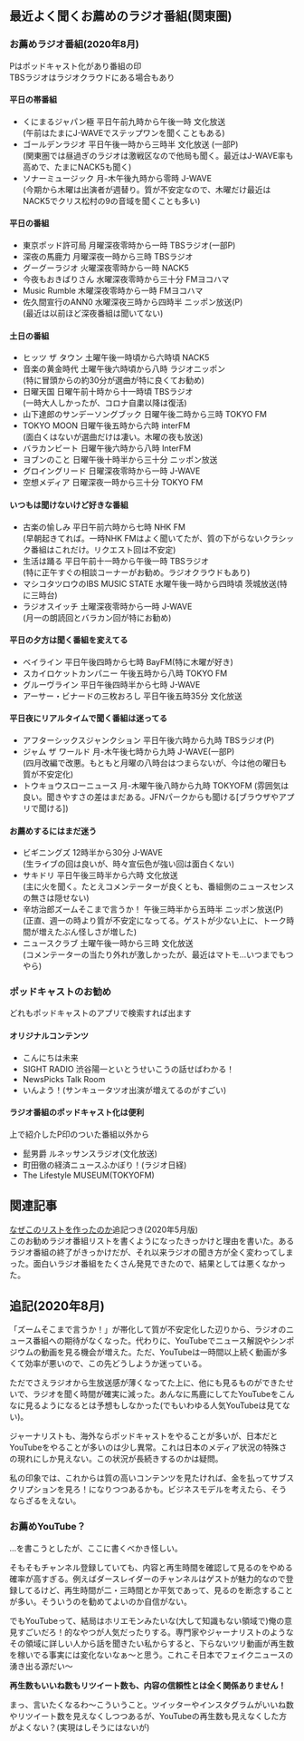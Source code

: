 ## 最近よく聞くお薦めのラジオ番組(関東圏)
### お薦めラジオ番組(2020年8月)
Pはポッドキャスト化があり番組の印  
TBSラジオはラジオクラウドにある場合もあり  
#### 平日の帯番組
* くにまるジャパン極 平日午前九時から午後一時 文化放送   
(午前はたまにJ-WAVEでステップワンを聞くこともある)  
* ゴールデンラジオ 平日午後一時から三時半 文化放送 (一部P)  
(関東圏では昼過ぎのラジオは激戦区なので他局も聞く。最近はJ-WAVE率も高めで、たまにNACK5も聞く)  
* ソナーミュージック 月-木午後九時から零時 J-WAVE  
(今期から木曜は出演者が週替り。質が不安定なので、木曜だけ最近はNACK5でクリス松村の9の音域を聞くことも多い)

#### 平日の番組
* 東京ポッド許可局 月曜深夜零時から一時 TBSラジオ(一部P)  
* 深夜の馬鹿力 月曜深夜一時から三時 TBSラジオ  
* グーグーラジオ 火曜深夜零時から一時 NACK5   
* 今夜もおきばりさん 水曜深夜零時から三十分 FMヨコハマ
* Music Rumble 木曜深夜零時から一時 FMヨコハマ  
* 佐久間宣行のANN0 水曜深夜三時から四時半 ニッポン放送(P)  
(最近は以前ほど深夜番組は聞いてない)  

#### 土日の番組
* ヒッツ ザ タウン 土曜午後一時頃から六時頃 NACK5  
* 音楽の黄金時代 土曜午後六時頃から八時 ラジオニッポン  
(特に冒頭からの約30分が選曲が特に良くてお勧め)
* 日曜天国 日曜午前十時から十一時頃 TBSラジオ  
(一時大人しかったが、コロナ自粛以降は復活)   
* 山下達郎のサンデーソングブック 日曜午後二時から三時 TOKYO FM  
* TOKYO MOON 日曜午後五時から六時 interFM   
(面白くはないが選曲だけは凄い。木曜の夜も放送)  
* バラカンビート 日曜午後六時から八時 InterFM  
* ヨブンのこと 日曜午後十時半から三十分 ニッポン放送  
* グロイングリード 日曜深夜零時から一時 J-WAVE  
* 空想メディア 日曜深夜一時から三十分 TOKYO FM  

#### いつもは聞けないけど好きな番組 
* 古楽の愉しみ 平日午前六時から七時 NHK FM  
(早朝起きてれば。一時NHK FMはよく聞いてたが、質の下がらないクラシック番組はこれだけ。リクエスト回は不安定)   
* 生活は踊る 平日午前十一時から午後一時 TBSラジオ  
(特に正午すぐの相談コーナーがお勧め。ラジオクラウドもあり)  
* マシコタツロウのIBS MUSIC STATE 水曜午後一時から四時頃 茨城放送(特に三時台)  
* ラジオスイッチ 土曜深夜零時から一時 J-WAVE  
(月一の朗読回とバラカン回が特にお勧め)  

#### 平日の夕方は聞く番組を変えてる 
* ベイライン 平日午後四時から七時 BayFM(特に木曜が好き)  
* スカイロケットカンパニー 午後五時から八時 TOKYO FM   
* グルーヴライン 平日午後四時半から七時 J-WAVE   
* アーサー・ビナードの三枚おろし 平日午後五時35分 文化放送  

#### 平日夜にリアルタイムで聞く番組は迷ってる 
* アフターシックスジャンクション 平日午後六時から九時 TBSラジオ(P)  
* ジャム ザ ワールド 月-木午後七時から九時 J-WAVE(一部P)  
(四月改編で改悪。もともと月曜の八時台はつまらないが、今は他の曜日も質が不安定化) 
* トウキョウスローニュース 月-木曜午後八時から九時 TOKYOFM (雰囲気は良い。聞きやすさの差はまだある。JFNパークからも聞ける[ブラウザやアプリで聞ける])   

#### お薦めするにはまだ迷う  
* ビギニングズ 12時半から30分 J-WAVE   
(生ライブの回は良いが、時々宣伝色が強い回は面白くない)   
* サキドリ 平日午後三時半から六時 文化放送   
(主に火を聞く。たとえコメンテーターが良くとも、番組側のニュースセンスの無さは隠せない)   
* 辛坊治郎ズームそこまで言うか！ 午後三時半から五時半 ニッポン放送(P)   
(正直、週一の時より質が不安定になってる。ゲストが少ない上に、トーク時間が増えたぶん怪しさが増した) 
* ニュースクラブ 土曜午後一時から三時 文化放送  
(コメンテーターの当たり外れが激しかったが、最近はマトモ…いつまでもつやら)  

### ポッドキャストのお勧め 
どれもポッドキャストのアプリで検索すれば出ます 
#### オリジナルコンテンツ 
* こんにちは未来  
* SIGHT RADIO 渋谷陽一といとうせいこうの話せばわかる！ 
* NewsPicks Talk Room  
* いんよう！(サンキュータツオ出演が増えてるのがすごい)

#### ラジオ番組のポッドキャスト化は便利  
上で紹介したP印のついた番組以外から  
* 髭男爵 ルネッサンスラジオ(文化放送)  
* 町田徹の経済ニュースふかぼり！(ラジオ日経)  
* The Lifestyle MUSEUM(TOKYOFM)  

## 関連記事  
[なぜこのリストを作ったのか](https://deepbluedragon0.github.io/reasonforradiolist2019)追記つき(2020年5月版)   
このお勧めラジオ番組リストを書くようになったきっかけと理由を書いた。あるラジオ番組の終了がきっかけだが、それ以来ラジオの聞き方が全く変わってしまった。面白いラジオ番組をたくさん発見できたので、結果としては悪くなかった。  

## 追記(2020年8月)   
「ズームそこまで言うか！」が帯化して質が不安定化した辺りから、ラジオのニュース番組への期待がなくなった。代わりに、YouTubeでニュース解説やシンポジウムの動画を見る機会が増えた。ただ、YouTubeは一時間以上続く動画が多くて効率が悪いので、この先どうしようか迷っている。 

ただでさえラジオから生放送感が薄くなってた上に、他にも見るものができたせいで、ラジオを聞く時間が確実に減った。あんなに馬鹿にしてたYouTubeをこんなに見るようになるとは予想もしなかった(でもいわゆる人気YouTubeは見てない)。

ジャーナリストも、海外ならポッドキャストをやることが多いが、日本だとYouTubeをやることが多いのは少し異常。これは日本のメディア状況の特殊さの現れにしか見えない。この状況が長続きするのかは疑問。 

私の印象では、これからは質の高いコンテンツを見たければ、金を払ってサブスクリプションを見ろ！になりつつあるかも。ビジネスモデルを考えたら、そうならざるをえない。

### お薦めYouTube？
…を書こうとしたが、ここに書くべかき怪しい。

そもそもチャンネル登録していても、内容と再生時間を確認して見るのをやめる確率が高すぎる。例えばダースレイダーのチャンネルはゲストが魅力的なので登録してるけど、再生時間が二・三時間とか平気であって、見るのを断念することが多い。そういうのを勧めてよいのか自信がない。

でもYouTubeって、結局はホリエモンみたいな(大して知識もない領域で)俺の意見すごいだろ！的なやつが人気だったりする。専門家やジャーナリストのようなその領域に詳しい人から話を聞きたい私からすると、下らないツリ動画が再生数を稼いでる事実には変化ないなぁ〜と思う。これこそ日本でフェイクニュースの湧き出る源だい〜

**再生数もいいね数もリツイート数も、内容の信頼性とは全く関係ありません！**

まっ、言いたくなるわ〜こういうこと。ツイッターやインスタグラムがいいね数やリツイート数を見えなくしつつあるが、YouTubeの再生数も見えなくした方がよくない？(実現はしそうにはないが)



